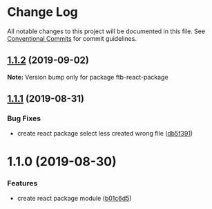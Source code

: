 # Change Log

All notable changes to this project will be documented in this file.
See [Conventional Commits](https://conventionalcommits.org) for commit guidelines.

## [1.1.2](https://github.com/ftb-family/ftb-cli/compare/ftb-react-package@1.1.1...ftb-react-package@1.1.2) (2019-09-02)

**Note:** Version bump only for package ftb-react-package





## [1.1.1](https://github.com/ftb-family/ftb-cli/compare/ftb-react-package@1.1.0...ftb-react-package@1.1.1) (2019-08-31)


### Bug Fixes

* create react package select less created wrong file ([db5f391](https://github.com/ftb-family/ftb-cli/commit/db5f391))





# 1.1.0 (2019-08-30)


### Features

* create react package module ([b01c6d5](https://github.com/ftb-family/ftb-cli/commit/b01c6d5))
